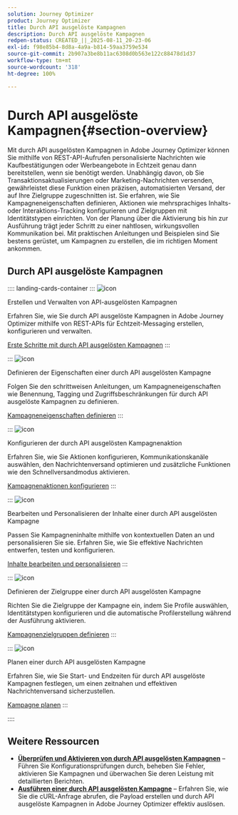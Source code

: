 ```yaml
---
solution: Journey Optimizer
product: Journey Optimizer
title: Durch API ausgelöste Kampagnen
description: Durch API ausgelöste Kampagnen
redpen-status: CREATED_||_2025-08-11_20-23-06
exl-id: f98e85b4-8d8a-4a9a-b814-59aa3759e534
source-git-commit: 2b907a3be8b11ac6308d0b563e122c88478d1d37
workflow-type: tm+mt
source-wordcount: '318'
ht-degree: 100%

---
```


# Durch API ausgelöste Kampagnen{#section-overview}

Mit durch API ausgelösten Kampagnen in Adobe Journey Optimizer können Sie mithilfe von REST-API-Aufrufen personalisierte Nachrichten wie Kaufbestätigungen oder Werbeangebote in Echtzeit genau dann bereitstellen, wenn sie benötigt werden. Unabhängig davon, ob Sie Transaktionsaktualisierungen oder Marketing-Nachrichten versenden, gewährleistet diese Funktion einen präzisen, automatisierten Versand, der auf Ihre Zielgruppe zugeschnitten ist. Sie erfahren, wie Sie Kampagneneigenschaften definieren, Aktionen wie mehrsprachiges Inhalts- oder Interaktions-Tracking konfigurieren und Zielgruppen mit Identitätstypen einrichten. Von der Planung über die Aktivierung bis hin zur Ausführung trägt jeder Schritt zu einer nahtlosen, wirkungsvollen Kommunikation bei. Mit praktischen Anleitungen und Beispielen sind Sie bestens gerüstet, um Kampagnen zu erstellen, die im richtigen Moment ankommen.

## Durch API ausgelöste Kampagnen

:::: landing-cards-container
:::
![icon](https://cdn.experienceleague.adobe.com/icons/circle-play.svg)

Erstellen und Verwalten von API-ausgelösten Kampagnen

Erfahren Sie, wie Sie durch API ausgelöste Kampagnen in Adobe Journey Optimizer mithilfe von REST-APIs für Echtzeit-Messaging erstellen, konfigurieren und verwalten.

[Erste Schritte mit durch API ausgelösten Kampagnen](../using/campaigns/api-triggered-campaigns.md)
:::

:::
![icon](https://cdn.experienceleague.adobe.com/icons/list-check.svg)

Definieren der Eigenschaften einer durch API ausgelösten Kampagne

Folgen Sie den schrittweisen Anleitungen, um Kampagneneigenschaften wie Benennung, Tagging und Zugriffsbeschränkungen für durch API ausgelöste Kampagnen zu definieren.

[Kampagneneigenschaften definieren](../using/campaigns/api-triggered-campaign-properties.md)
:::

:::
![icon](https://cdn.experienceleague.adobe.com/icons/gear.svg)

Konfigurieren der durch API ausgelösten Kampagnenaktion

Erfahren Sie, wie Sie Aktionen konfigurieren, Kommunikationskanäle auswählen, den Nachrichtenversand optimieren und zusätzliche Funktionen wie den Schnellversandmodus aktivieren.

[Kampagnenaktionen konfigurieren](../using/campaigns/api-triggered-campaign-action.md)
:::

:::
![icon](https://cdn.experienceleague.adobe.com/icons/bullseye.svg)

Bearbeiten und Personalisieren der Inhalte einer durch API ausgelösten Kampagne

Passen Sie Kampagneninhalte mithilfe von kontextuellen Daten an und personalisieren Sie sie. Erfahren Sie, wie Sie effektive Nachrichten entwerfen, testen und konfigurieren.

[Inhalte bearbeiten und personalisieren](../using/campaigns/api-triggered-campaign-content.md)
:::

:::
![icon](https://cdn.experienceleague.adobe.com/icons/users.svg)

Definieren der Zielgruppe einer durch API ausgelösten Kampagne

Richten Sie die Zielgruppe der Kampagne ein, indem Sie Profile auswählen, Identitätstypen konfigurieren und die automatische Profilerstellung während der Ausführung aktivieren.

[Kampagnenzielgruppen definieren](../using/campaigns/api-triggered-campaign-audience.md)
:::

:::
![icon](https://cdn.experienceleague.adobe.com/icons/clock.svg)

Planen einer durch API ausgelösten Kampagne

Erfahren Sie, wie Sie Start- und Endzeiten für durch API ausgelöste Kampagnen festlegen, um einen zeitnahen und effektiven Nachrichtenversand sicherzustellen.

[Kampagne planen](../using/campaigns/api-triggered-campaign-schedule.md)
:::

::::


## Weitere Ressourcen

- **[Überprüfen und Aktivieren von durch API ausgelösten Kampagnen](../using/campaigns/review-activate-api-triggered-campaign.md)** – Führen Sie Konfigurationsprüfungen durch, beheben Sie Fehler, aktivieren Sie Kampagnen und überwachen Sie deren Leistung mit detaillierten Berichten.
- **[Ausführen einer durch API ausgelösten Kampagne](../using/campaigns/trigger-campaigns.md)** – Erfahren Sie, wie Sie die cURL-Anfrage abrufen, die Payload erstellen und durch API ausgelöste Kampagnen in Adobe Journey Optimizer effektiv auslösen.
